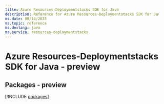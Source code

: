 ```yaml
---
title: Azure Resources-Deploymentstacks SDK for Java
description: Reference for Azure Resources-Deploymentstacks SDK for Java
ms.date: 08/14/2025
ms.topic: reference
ms.devlang: java
ms.service: resources-deploymentstacks
---
```

# Azure Resources-Deploymentstacks SDK for Java - preview
## Packages - preview
[!INCLUDE [packages](resources-deploymentstacks-index.md)]